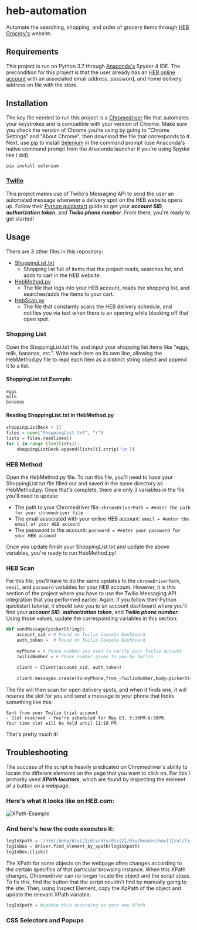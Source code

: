 # heb-automation
Automate the searching, shopping, and order of grocery items through [HEB Grocery's](https://www.heb.com/ "HEB") website.

## Requirements
This project is run on Python 3.7 through [Anaconda's](https://www.anaconda.com/products/individual "Anaconda individual download site") Spyder 4 IDE. The precondition for this project is that the user already has an [HEB online account](https://www.heb.com/my-account/user-register "Resgister for an HEB online account") with an associated email address, password, and home delivery address on file with the store.

## Installation
The key file needed to run this project is a [Chromedriver](https://chromedriver.chromium.org/downloads "Chromedriver download site") file that automates your keystrokes and is compatible with your version of Chrome. Make sure you check the version of Chrome you're using by going to "Chrome Settings" and "About Chrome", then download the file that corresponds to it. Next, use [pip](https://pip.pypa.io/en/stable/installing/ "pip installation documentation") to install [Selenium](https://www.selenium.dev/ "SeleniumHQ Browser Automation") in the command prompt (use Anaconda's native command prompt from the Anaconda launcher if you're using Spyder like I did). 
```bash
pip install selenium
```
### [Twilio](https://www.twilio.com/messaging "Twilio Messaging API")
This project makes use of Twilio's Messaging API to send the user an automated message whenever a delivery spot on the HEB website opens up. Follow their [Python quickstart](https://www.twilio.com/docs/sms/quickstart/python "Twilio Messaging API: Python quickstart") guide to get your ***account SID***, ***authorization token***, and ***Twilio phone number***. From there, you're ready to get started!

## Usage
There are 3 other files in this repository:
* [ShoppingList.txt](ShoppingList.txt)
  * Shopping list full of items that the project reads, searches for, and adds to cart in the HEB website.
* [HebMethod.py](HebMethod.py)
  * The file that logs into your HEB account, reads the shopping list, and searches/adds the items to your cart.
* [HebScan.py](HebScan.py)
  * The file that constantly scans the HEB delivery schedule, and notifies you via text when there is an opening while blocking off that open spot.
### Shopping List
Open the ShoppingList.txt file, and input your shopping list items like "eggs, milk, bananas, etc.". Write each item on its own line, allowing the HebMethod.py file to read each item as a distinct string object and append it to a list.
#### ShoppingList.txt Example:
```
eggs
milk
bananas
```
#### Reading ShoppingList.txt in HebMethod.py
```python
shoppingListDeck = []
files = open("ShoppingList.txt", "r")
lists = files.readlines()
for i in range (len(lists)):
    shoppingListDeck.append(lists[i].strip('\n'))
```
### HEB Method
Open the HebMethod.py file. To run this file, you'll need to have your ShoppingList.txt file filled out and saved in the same directory as HebMethod.py. Once that's complete, there are only 3 variables in the file you'll need to update:
* The path to your Chromedriver file: ```chromeDriverPath = #enter the path for your chromedriver file```
* The email associated with your online HEB account: ```email = #enter the email of your HEB account```
* The password to the account: ```password = #enter your password for your HEB account```

Once you update finish your ShoppingList.txt and update the above variables, you're ready to run HebMethod.py!
### HEB Scan
For this file, you'll have to do the same updates to the ```chromeDriverPath```, ```email```, and ```password``` variables for your HEB account. However, it is this section of the project where you have to use the Twilio Messaging API integration that you performed earlier. Again, if you follow their Python quickstart tutorial, it should take you to an account dashboard where you'll find your ***account SID***, ***authorization token***, and ***Twilio phone number***. Using those values, update the corresponding variables in this section:
```python
def sendMessage(pickerString):
    account_sid = # Found on Twilio Console Dashboard
    auth_token =  # Found on Twilio Console Dashboard
    
    myPhone = # Phone number you used to verify your Twilio account
    TwilioNumber = # Phone number given to you by Twilio
    
    client = Client(account_sid, auth_token)
    
    client.messages.create(to=myPhone,from_=TwilioNumber,body=pickerString)
```    
The file will then scan for open delivery spots, and when it finds one, it will reserve the slot for you and send a message to your phone that looks something like this:
```
Sent from your Twilio trial account 
- Slot reserved - You're scheduled for May 03, 5:30PM-6:30PM.
Your time slot will be held until 11:18 PM
```
That's pretty much it!

## Troubleshooting
The success of the script is heavily predicated on Chromedriver's ability to locate the different elements on the page that you want to click on. For this I primarily used ***XPath locators***, which are found by inspecting the element of a button on a webpage. 
### Here's what it looks like on HEB.com:
![XPath-Example](https://user-images.githubusercontent.com/66505806/89741605-2e7ad300-da58-11ea-855e-866b290f44bf.png)
### And here's how the code executes it:
```python
logInXpath = '/html/body/div[2]/div/div/div[2]/div/header/nav[1]/ul/li[1]/a[1]'
logInBox = driver.find_element_by_xpath(logInXpath)
logInBox.click()
```
The XPath for some objects on the webpage often changes according to the certain specifics of that particular browsing instance. When this XPath changes, Chromedriver can no longer locate the object and the script stops. To fix this, find the button that the script couldn't find by manually going to the site. Then, using Inspect Element, copy the XpPath of the object and update the relevant XPath variable.
```python
logInXpath = #update this according to your new XPath
```
### CSS Selectors and Popups

